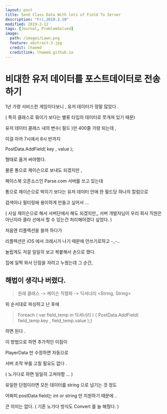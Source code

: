 ```yaml
---
layout: post
title: Send Class Data With lots of Field To Server
description: "Fri,2019.2.10"
modified: 2019-2-12
tags: [Journal, ProblemSolved]
image:
  path: /images/Lawn.png
  feature: abstract-3.jpg
  credit: lhaemd
  creditlink: lhamed.github.io
---
```


# 비대한  유저 데이터를 포스트데이터로 전송하기 

1년 가량 서비스한 게임이다보니 , 유저 데이터가 정말 많았다 . 

( 특히 클래스로 묶이기 보다는 밸류 타입의 데이터로 쪼개져 있기 때문)

유저 데이터 클래스 내의 변수( 필드 )만 400줄 가량 되는데 , 

이걸 아까 7시에서 8시 반까지

PostData.AddField( key , value );

형태로 옮겨 써야했다.

물론 통으로 제이슨으로 보내도 되겠지만 , 

페이스북 오픈소스인 Parse.com 서버를 쓰고 있는데 

통으로 제이슨으로 박히기 보다는 유저 데이터 안에 한 필드당 하나의 칼럼으로 

검색이나 필터링에 용이하게 만들고 싶어서 ...

 ( 사실 제이슨으로 해서 서버단에서 해도 되겠지만,, 서버 개발자님이 우리 회사 직원은 아닌지라 클라 선에서 할 수 있는건 처리해야겠다 싶었다. )

처음엔 리플렉션을 쓸까 하다가 

리플렉션은 iOS 에서 크래시가 나기 때문에 안쓰기로하고 -_-..

놀랍게도 저걸 일일히 보고 복붙해서 손으로 했다. 

집에 일찍 와서 단잠을 자려고 누웠는데 그 순간, 

## 해법이 생각나 버렸다. 

> 원래 클래스 -> 제이슨 직렬화 -> 딕셔너리 <String, String> 

위 순서대로 파싱하고 난 후에 

>Foreach ( var field_temp in 딕셔너리 )
>{ PostData.AddField( field_temp.key , field_temp.value );}

하면 된다 . 

이 방법으로 하면 추가적인 이점이 

PlayerData 만 수정하면 자동으로 

서버 조작 부를 고칠 필요도 없다 . 

( 노가다로 하면 일일히 고쳐야함 ... )

유일한 단점이라면 모든 데이터를 string 으로 넘기는 것 정도 

어짜피 postData field는 int or string 만 지원하기 때문에 ..

큰 의미는 없다. ( 기존 노가다 방식도 Convert 를 늘 해줬다. )

